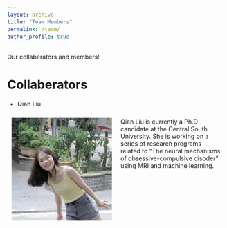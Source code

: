 ```yaml
---
layout: archive
title: "Team Members"
permalink: /team/
author_profile: true
---
```


Our collaberators and members!

Collaberators
======
* Qian Liu
<div style="display: flex;">
  <div style="flex: 1; padding: 10px;">
  <img src="/images/Qian_Liu_avatar.jpg" alt="Qian Liu" style="max-width: 100%; height: auto;" />
  </div>
  <div style="flex: 1; padding: 10px;">
Qian Liu is currently a Ph.D candidate at the Central South University. She is working on a series of research programs related to “The neural mechanisms of obsessive-compulsive disoder” using MRI and machine learning. 
  </div>
</div>
